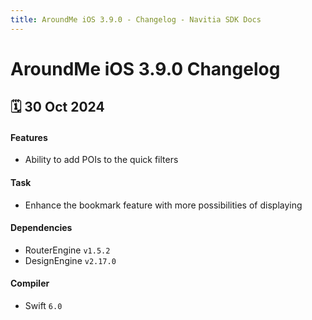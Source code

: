 ```yaml
---
title: AroundMe iOS 3.9.0 - Changelog - Navitia SDK Docs
---
```


# AroundMe iOS 3.9.0 Changelog

<h2>🗓 30 Oct 2024</h2>

#### Features
- Ability to add POIs to the quick filters

#### Task
- Enhance the bookmark feature with more possibilities of displaying 

#### Dependencies
- RouterEngine `v1.5.2`
- DesignEngine `v2.17.0`

#### Compiler
-  Swift  `6.0`